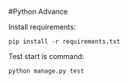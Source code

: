 #Python Advance

Install requirements:
```
pip install -r requirements.txt
```

Test start is command:
```
python manage.py test
```
